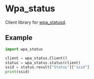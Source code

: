 # Wpa_status
Client library for [wpa_statusd](https://github.com/AlexFence/wpa_statusd).

## Example
```python
import wpa_status

client = wpa_status.Client()
status = wpa_status.status(client)
ssid = status.result["Status"]["ssid"]
print(ssid)
```
